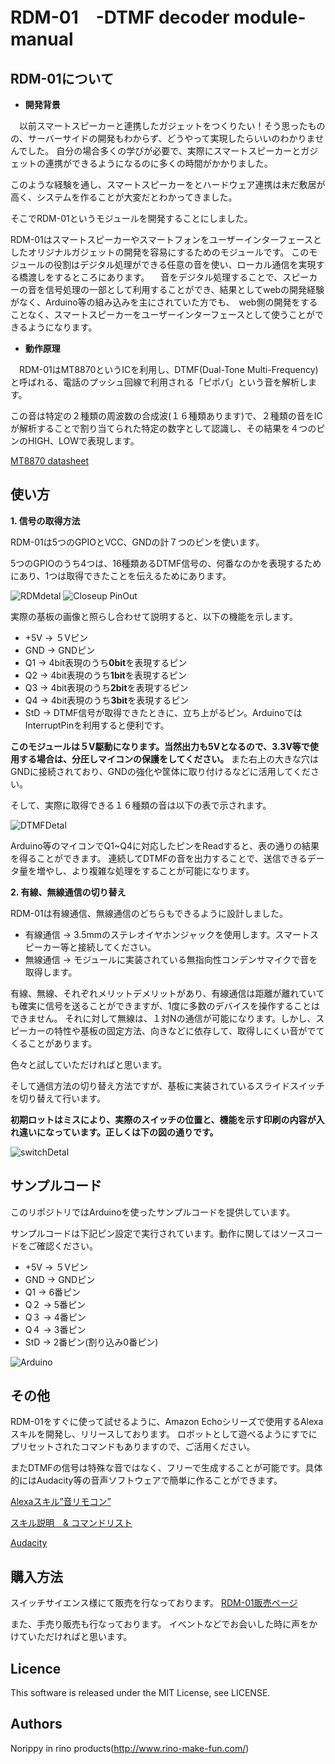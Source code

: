 RDM-01　-DTMF decoder module- manual
===

## RDM-01について
- **開発背景**

　以前スマートスピーカーと連携したガジェットをつくりたい！そう思ったものの、サーバーサイドの開発もわからず、どうやって実現したらいいのわかりませんでした。
 自分の場合多くの学びが必要で、実際にスマートスピーカーとガジェットの連携ができるようになるのに多くの時間がかかりました。
 
 このような経験を通し、スマートスピーカーをとハードウェア連携は未だ敷居が高く、システムを作ることが大変だとわかってきました。
 
 そこでRDM-01というモジュールを開発することにしました。
 
 RDM-01はスマートスピーカーやスマートフォンをユーザーインターフェースとしたオリジナルガジェットの開発を容易にするためのモジュールです。
 このモジュールの役割はデジタル処理ができる任意の音を使い、ローカル通信を実現する橋渡しをするところにあります。
　音をデジタル処理することで、スピーカーの音を信号処理の一部として利用することができ、結果としてwebの開発経験がなく、Arduino等の組み込みを主にされていた方でも、　web側の開発をすることなく、スマートスピーカーをユーザーインターフェースとして使うことができるようになります。
 
 
- **動作原理**

　RDM-01はMT8870というICを利用し、DTMF(Dual-Tone Multi-Frequency)と呼ばれる、電話のプッシュ回線で利用される「ピポパ」という音を解析します。
 
この音は特定の２種類の周波数の合成波(１６種類あります)で、２種類の音をICが解析することで割り当てられた特定の数字として認識し、その結果を４つのピンのHIGH、LOWで表現します。

[MT8870 datasheet](https://www.microsemi.com/document-portal/doc_download/127041-mt8870d-datasheet-oct2006)

 
 ## 使い方
 **1. 信号の取得方法**
  
  RDM-01は5つのGPIOとVCC、GNDの計７つのピンを使います。

 5つのGPIOのうち4つは、16種類あるDTMF信号の、何番なのかを表現するためにあり、1つは取得できたことを伝えるためにあります。
  
![RDMdetal](http://www.rino-make-fun.com/wp-content/uploads/2019/01/RDM-01View-1.png)
![Closeup PinOut](DTMF_module_RDM-01/PCB/PINOUT.jpg)
 
 実際の基板の画像と照らし合わせて説明すると、以下の機能を示します。
 - +5V -> ５Vピン　
 - GND -> GNDピン
 - Q1 -> 4bit表現のうち**0bit**を表現するピン
 - Q2 -> 4bit表現のうち**1bit**を表現するピン
 - Q3 -> 4bit表現のうち**2bit**を表現するピン
 - Q4 -> 4bit表現のうち**3bit**を表現するピン
 - StD -> DTMF信号が取得できたときに、立ち上がるピン。ArduinoではInterruptPinを利用すると便利です。

**このモジュールは５V駆動になります。当然出力も5Vとなるので、3.3V等で使用する場合は、分圧しマイコンの保護をしてください。**
また右上の大きな穴はGNDに接続されており、GNDの強化や筐体に取り付けるなどに活用してください。


そして、実際に取得できる１６種類の音は以下の表で示されます。

![DTMFDetal](http://www.rino-make-fun.com/wp-content/uploads/2019/01/dtmfDetail.png)

Arduino等のマイコンでQ1~Q4に対応したピンをReadすると、表の通りの結果を得ることができます。
連続してDTMFの音を出力することで、送信できるデータ量を増やし、より複雑な処理をすることが可能になります。

**2. 有線、無線通信の切り替え**

RDM-01は有線通信、無線通信のどちらもできるように設計しました。

- 有線通信 -> 3.5mmのステレオイヤホンジャックを使用します。スマートスピーカー等と接続してください。
- 無線通信 -> モジュールに実装されている無指向性コンデンサマイクで音を取得します。

有線、無線、それぞれメリットデメリットがあり、有線通信は距離が離れていても確実に信号を送ることができますが、1度に多数のデバイスを操作することはできません。
それに対して無線は、１対Nの通信が可能になります。しかし、スピーカーの特性や基板の固定方法、向きなどに依存して、取得しにくい音がでてくることがあります。

色々と試していただければと思います。

そして通信方法の切り替え方法ですが、基板に実装されているスライドスイッチを切り替えて行います。

**初期ロットはミスにより、実際のスイッチの位置と、機能を示す印刷の内容が入れ違いになっています。正しくは下の図の通りです。**

 ![switchDetal](http://www.rino-make-fun.com/wp-content/uploads/2019/01/switchDetailda-01.jpg)

## サンプルコード
このリポジトリではArduinoを使ったサンプルコードを提供しています。

サンプルコードは下記ピン設定で実行されています。動作に関してはソースコードをご確認ください。
 - +5V -> ５Vピン　
 - GND -> GNDピン
 - Q1 -> 6番ピン
 - Q２ -> 5番ピン
 - Q３ -> 4番ピン
 - Q４ -> 3番ピン
 - StD -> 2番ピン(割り込み0番ピン)
 
 ![Arduino](http://www.rino-make-fun.com/wp-content/uploads/2019/01/IMG_2194.jpg)
 
## その他
RDM-01をすぐに使って試せるように、Amazon Echoシリーズで使用するAlexaスキルを開発し、リリースしております。
ロボットとして遊べるようにすでにプリセットされたコマンドもありますので、ご活用ください。

またDTMFの信号は特殊な音ではなく、フリーで生成することが可能です。具体的にはAudacity等の音声ソフトウェアで簡単に作ることができます。

[Alexaスキル”音リモコン”](https://www.amazon.co.jp/rino-products-%E9%9F%B3%E3%83%AA%E3%83%A2%E3%82%B3%E3%83%B3/dp/B07KRBKFFJ)

[スキル説明　& コマンドリスト](http://www.rino-make-fun.com/2018/11/22/alexa-skill-%E9%9F%B3%E3%83%AA%E3%83%A2%E3%82%B3%E3%83%B3/)

[Audacity](https://www.audacityteam.org/)

## 購入方法
スイッチサイエンス様にて販売を行なっております。
[RDM-01販売ページ](https://www.switch-science.com/catalog/5381/)

また、手売り販売も行なっております。
イベントなどでお会いした時に声をかけていただければと思います。

## Licence
This software is released under the MIT License, see LICENSE.

## Authors
Norippy in rino products(http://www.rino-make-fun.com/)

